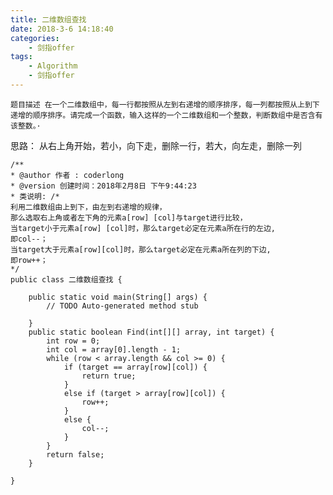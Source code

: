 ```yaml
---
title: 二维数组查找
date: 2018-3-6 14:18:40
categories:
	- 剑指offer
tags:
	- Algorithm
	- 剑指offer
---
```

<!-- more -->
`题目描述
在一个二维数组中，每一行都按照从左到右递增的顺序排序，每一列都按照从上到下递增的顺序排序。请完成一个函数，输入这样的一个二维数组和一个整数，判断数组中是否含有该整数。·`

思路： 从右上角开始，若小，向下走，删除一行，若大，向左走，删除一列
```
/**
* @author 作者 : coderlong
* @version 创建时间：2018年2月8日 下午9:44:23
* 类说明: /*
利用二维数组由上到下，由左到右递增的规律，
那么选取右上角或者左下角的元素a[row] [col]与target进行比较，
当target小于元素a[row] [col]时，那么target必定在元素a所在行的左边,
即col--；
当target大于元素a[row][col]时，那么target必定在元素a所在列的下边,
即row++；
*/
public class 二维数组查找 {

	public static void main(String[] args) {
		// TODO Auto-generated method stub

	}
	public static boolean Find(int[][] array, int target) {
		int row = 0;
		int col = array[0].length - 1;
		while (row < array.length && col >= 0) {
			if (target == array[row][col]) {
				return true;
			}
			else if (target > array[row][col]) {
				row++;
			}
			else {
				col--;
			}
		}
		return false;
	}

}

```
